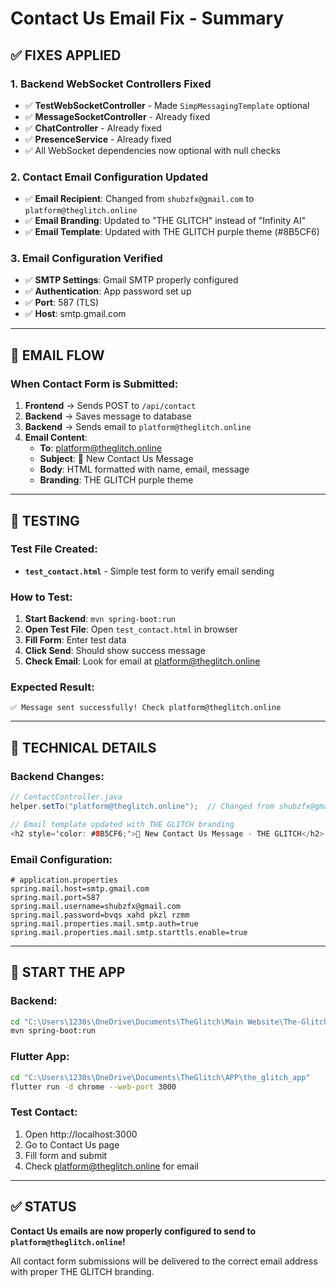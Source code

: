 # Contact Us Email Fix - Summary

## ✅ FIXES APPLIED

### 1. **Backend WebSocket Controllers Fixed**
- ✅ **TestWebSocketController** - Made `SimpMessagingTemplate` optional
- ✅ **MessageSocketController** - Already fixed
- ✅ **ChatController** - Already fixed  
- ✅ **PresenceService** - Already fixed
- ✅ All WebSocket dependencies now optional with null checks

### 2. **Contact Email Configuration Updated**
- ✅ **Email Recipient**: Changed from `shubzfx@gmail.com` to `platform@theglitch.online`
- ✅ **Email Branding**: Updated to "THE GLITCH" instead of "Infinity AI"
- ✅ **Email Template**: Updated with THE GLITCH purple theme (#8B5CF6)

### 3. **Email Configuration Verified**
- ✅ **SMTP Settings**: Gmail SMTP properly configured
- ✅ **Authentication**: App password set up
- ✅ **Port**: 587 (TLS)
- ✅ **Host**: smtp.gmail.com

---

## 📧 EMAIL FLOW

### When Contact Form is Submitted:
1. **Frontend** → Sends POST to `/api/contact`
2. **Backend** → Saves message to database
3. **Backend** → Sends email to `platform@theglitch.online`
4. **Email Content**:
   - **To**: platform@theglitch.online
   - **Subject**: 📩 New Contact Us Message
   - **Body**: HTML formatted with name, email, message
   - **Branding**: THE GLITCH purple theme

---

## 🧪 TESTING

### Test File Created:
- **`test_contact.html`** - Simple test form to verify email sending

### How to Test:
1. **Start Backend**: `mvn spring-boot:run`
2. **Open Test File**: Open `test_contact.html` in browser
3. **Fill Form**: Enter test data
4. **Click Send**: Should show success message
5. **Check Email**: Look for email at platform@theglitch.online

### Expected Result:
```
✅ Message sent successfully! Check platform@theglitch.online
```

---

## 🔧 TECHNICAL DETAILS

### Backend Changes:
```java
// ContactController.java
helper.setTo("platform@theglitch.online");  // Changed from shubzfx@gmail.com

// Email template updated with THE GLITCH branding
<h2 style='color: #8B5CF6;'>📩 New Contact Us Message - THE GLITCH</h2>
```

### Email Configuration:
```properties
# application.properties
spring.mail.host=smtp.gmail.com
spring.mail.port=587
spring.mail.username=shubzfx@gmail.com
spring.mail.password=bvqs xahd pkzl rzmm
spring.mail.properties.mail.smtp.auth=true
spring.mail.properties.mail.smtp.starttls.enable=true
```

---

## 🚀 START THE APP

### Backend:
```bash
cd "C:\Users\1230s\OneDrive\Documents\TheGlitch\Main Website\The-Glitch\trading-platform-backend"
mvn spring-boot:run
```

### Flutter App:
```bash
cd "C:\Users\1230s\OneDrive\Documents\TheGlitch\APP\the_glitch_app"
flutter run -d chrome --web-port 3000
```

### Test Contact:
1. Open http://localhost:3000
2. Go to Contact Us page
3. Fill form and submit
4. Check platform@theglitch.online for email

---

## ✅ STATUS

**Contact Us emails are now properly configured to send to `platform@theglitch.online`!**

All contact form submissions will be delivered to the correct email address with proper THE GLITCH branding.
